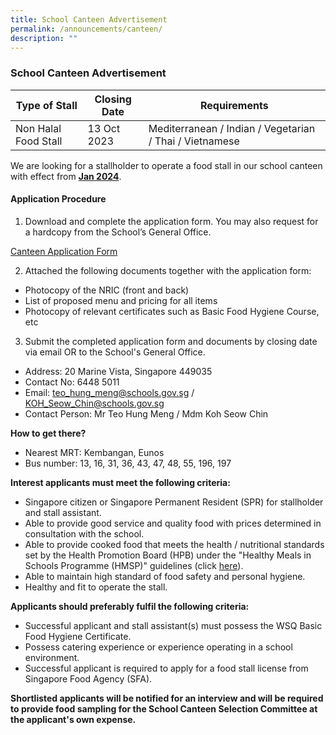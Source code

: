 ```yaml
---
title: School Canteen Advertisement
permalink: /announcements/canteen/
description: ""
---
```

### School Canteen Advertisement

| Type of Stall | Closing Date | Requirements |
| -------- | -------- | -------- |
| Non Halal Food Stall     | 13 Oct 2023     | Mediterranean / Indian / Vegetarian / Thai / Vietnamese    |

We are looking for a stallholder to operate a food stall in our school canteen with effect from <b><u>Jan 2024</u></b>.

#### Application Procedure

1. Download and complete the application form. You may also request for a hardcopy from the School’s General Office.

[Canteen Application Form](/files/canteen%20application%20form.pdf)

2. Attached the following documents together with the application form:
* Photocopy of the NRIC (front and back)
* List of proposed menu and pricing for all items
* Photocopy of relevant certificates such as Basic Food Hygiene Course, etc

3. Submit the completed application form and documents by closing date via email OR to the School's General Office.

* Address: 20 Marine Vista, Singapore 449035
* Contact No: 6448 5011
* Email: teo_hung_meng@schools.gov.sg / KOH_Seow_Chin@schools.gov.sg
* Contact Person: Mr Teo Hung Meng / Mdm Koh Seow Chin  

**How to get there?**
* Nearest MRT: Kembangan, Eunos
* Bus number: 13, 16, 31, 36, 43, 47, 48, 55, 196, 197

**Interest applicants must meet the following criteria:**
* Singapore citizen or Singapore Permanent Resident (SPR) for stallholder and stall assistant.
* Able to provide good service and quality food with prices determined in consultation with the school.
* Able to provide cooked food that meets the health / nutritional standards set by the Health Promotion Board (HPB) under the "Healthy Meals in Schools Programme (HMSP)" guidelines (click [here](https://www.hpb.gov.sg/schools/school-programmes/healthy-meals-in-schools-programme)).
* Able to maintain high standard of food safety and personal hygiene.
* Healthy and fit to operate the stall.


**Applicants should preferably fulfil the following criteria:**
* Successful applicant and stall assistant(s) must possess the WSQ Basic Food Hygiene Certificate.
* Possess catering experience or experience operating in a school environment.
* Successful applicant is required to apply for a food stall license from Singapore Food Agency (SFA). 


**Shortlisted applicants will be notified for an interview and will be required to provide food sampling for the School Canteen Selection Committee at the applicant's own expense.**